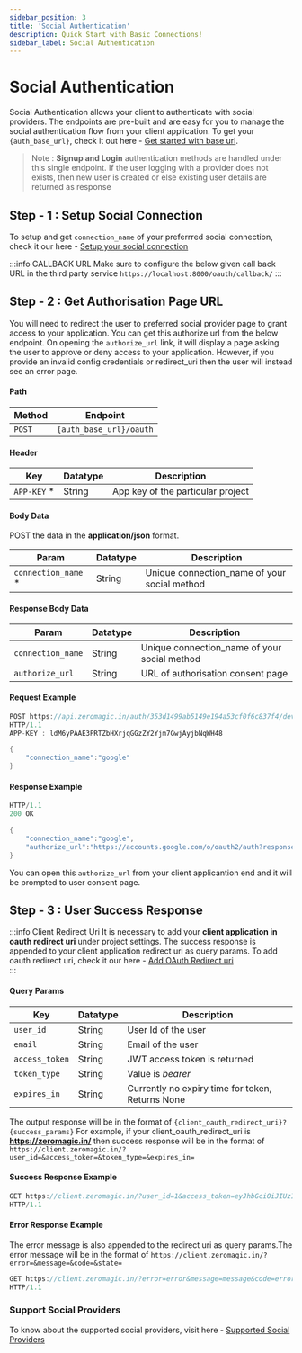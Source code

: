 ```yaml
---
sidebar_position: 3
title: 'Social Authentication'
description: Quick Start with Basic Connections! 
sidebar_label: Social Authentication
---
```


# Social Authentication

Social Authentication allows your client to authenticate with social providers. The endpoints are pre-built and are easy for you to manage the social authentication flow from your client application. To get your `{auth_base_url}`, check it out here - [Get started with base url](/authentication/apireference/generalinfo#get-started-with-base-url).

> Note : **Signup and Login** authentication methods are handled under this single endpoint. If the user logging with a provider does not exists, then new user is created or else existing user details are returned as response

## Step - 1 : Setup Social Connection
To setup and get `connection_name` of your preferrred social connection, check it our here - [Setup your social connection](/authentication/quickstart/methods/social) 

:::info CALLBACK URL
Make sure to configure the below given call back URL in the third party service `https://localhost:8000/oauth/callback/`
:::

## Step - 2 : Get Authorisation Page URL
You will need to redirect the user to preferred social provider page to grant access to your application. You can get this authorize url from the below endpoint. On opening the `authorize_url` link, it will display a page asking the user to approve or deny access to your application. However, if you provide an invalid config credentials or redirect_uri then the user will instead see an error page.

#### Path
| Method | Endpoint |
|---------|-------|
|`POST` | `{auth_base_url}/oauth`|

#### Header
| Key | Datatype | Description|
|-------|-------|----------|
| `APP-KEY` * | String | App key of the particular project |


#### Body Data
POST the data in the **application/json** format.

| Param | Datatype | Description|
|-------|-------|----------|
| `connection_name` * | String | Unique connection_name of your social method |


#### Response Body Data

| Param | Datatype | Description|
|-------|-------|----------|
| `connection_name` | String | Unique connection_name of your social method |
| `authorize_url`   | String | URL of authorisation consent page |

#### Request Example

```go
POST https://api.zeromagic.in/auth/353d1499ab5149e194a53cf0f6c837f4/development/oauth 
HTTP/1.1
APP-KEY : ldM6yPAAE3PRTZbHXrjqGGzZY2Yjm7GwjAyjbNqWH48

{
    "connection_name":"google"
}
```

#### Response Example

```go
HTTP/1.1 
200 OK

{
    "connection_name":"google",
    "authorize_url":"https://accounts.google.com/o/oauth2/auth?response_type=code&client_id=697287702987-gkvha4hnaucu0bks7p92b3.apps.googleusercontent.com&redirect_uri=http%3A//localhost%3A8000/api/oauth/callback&scope=https://www.googleapis.com/auth/userinfo.email&state=gAAAAABmITpQ_yFqTdppecJMBvXYFwa6lbJyF-DbxIfQ2LbvkEvErkFYQhrrqb_ABxWCXL75VcFGBf2cx010roKZ0VSFj8JHg-X6sieSSguLIoJfHF3l0t1QfA8F57wg4jmjZZEeQ=="
}
```

You can open this `authorize_url` from your client applicantion end and it will be prompted to user consent page.

## Step - 3 : User Success Response

:::info Client Redirect Uri
It is necessary to add your **client application in oauth redirect uri** under project settings. The success response is appended to your client application redirect uri as query params. To add oauth redirect uri, check it our here - [Add OAuth Redirect uri](/authentication/quickstart/methods/social)  
:::

#### Query Params
| Key | Datatype | Description|
|-------|-------|----------|
| `user_id` | String | User Id of the user |
| `email` | String | Email of the user |
| `access_token` | String | JWT access token is returned |
| `token_type` | String | Value is *bearer* |
| `expires_in` | String | Currently no expiry time for token, Returns None |

The output response will be in the format of `{client_oauth_redirect_uri}?{success_params}`
For example, if your client_oauth_redirect_uri is **https://zeromagic.in/** then success response will be in the format of `https://client.zeromagic.in/?user_id=&access_token=&token_type=&expires_in=`


#### Success Response Example

```go
GET https://client.zeromagic.in/?user_id=1&access_token=eyJhbGciOiJIUzI1NiIsInR5cCI6IkpXVCJ9.eyJpZCI6MTIzNDU2Nzg5LCJuYW1lIjoiSm9zZXBoIn0.OpOSSw7e485LOP5PrzScxHb7SR6sAOMRckfFwi4rp7o&token_type=bearer&expires_in=null
HTTP/1.1 
```

#### Error Response Example

The error message is also appended to the redirect uri as query params.The error message will be in the format of `https://client.zeromagic.in/?error=&message=&code=&state=`

```go
GET https://client.zeromagic.in/?error=error&message=message&code=error_code&state=gAAAAABmIWikfuZW6M2N5P6aGiL7wZOp1D_wCC2aIP4nlqFmVjS7KhHByd5zJjK_BpFeAc8yj24CDDmCtgC4MV1bATWEKzmkLw%3D%3D
HTTP/1.1 
```

### Support Social Providers 

To know about the supported social providers, visit here - [Supported Social Providers](/authentication/quickstart/methods/social#supported-social-providers)
